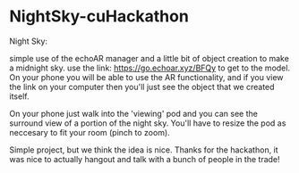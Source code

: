 # NightSky-cuHackathon

Night Sky:

simple use of the echoAR manager and a little bit of object creation to make a midnight sky.
use the link: https://go.echoar.xyz/BFQy to get to the model. On your phone you will be able to
use the AR functionality, and if you view the link on your computer then you'll just see the 
object that we created itself.

On your phone just walk into the 'viewing' pod and you can see the surround view of a
portion of the night sky. You'll have to resize the pod as neccesary to fit your room (pinch to zoom). 

Simple project, but we think the idea is nice. Thanks for the hackathon, it was nice to actually hangout 
and talk with a bunch of people in the trade!
